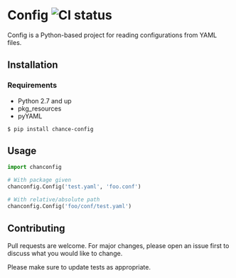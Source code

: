 # Config ![CI status](https://img.shields.io/badge/build-passing-brightgreen.svg)

Config is a Python-based project for reading configurations from YAML files.

## Installation

### Requirements
- Python 2.7 and up
- pkg_resources
- pyYAML

```
$ pip install chance-config 
```

## Usage

```python
import chanconfig

# With package given
chanconfig.Config('test.yaml', 'foo.conf')

# With relative/absolute path
chanconfig.Config('foo/conf/test.yaml')
```

## Contributing
Pull requests are welcome. For major changes, please open an issue first
to discuss what you would like to change.

Please make sure to update tests as appropriate.
